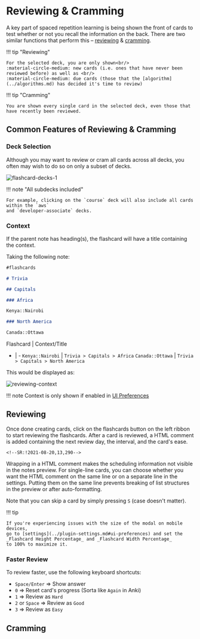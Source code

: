 # Reviewing & Cramming

A key part of spaced repetition learning is being shown the front of cards to test whether or not you recall the information on the back. There are two similar functions that perform this – [reviewing](#reviewing) & [cramming](#cramming).

<div class="grid" markdown>
!!! tip "Reviewing"

    For the selected deck, you are only shown<br/>
    :material-circle-medium: new cards (i.e. ones that have never been reviewed before) as well as <br/>
    :material-circle-medium: due cards (those that the [algorithm](../algorithms.md) has decided it's time to review)

!!! tip "Cramming"

    You are shown every single card in the selected deck, even those that have recently been reviewed.

</div>

## Common Features of Reviewing & Cramming

### Deck Selection

Although you may want to review or cram all cards across all decks, you often may wish to do so on only a subset of decks.

![flashcard-decks-1](https://github.com/user-attachments/assets/e17d6384-73fd-4e8f-bbda-a0fcf4972ebd)

!!! note "All subdecks included"

    For example, clicking on the `course` deck will also include all cards within the `aws`
    and `developer-associate` decks.

### Context

If the parent note has heading(s), the flashcard will have a title containing the context.


Taking the following note:

```markdown
#flashcards

# Trivia

## Capitals

### Africa

Kenya::Nairobi

### North America

Canada::Ottawa
```

Flashcard | Context/Title
- | -
`Kenya::Nairobi` | `Trivia > Capitals > Africa`
`Canada::Ottawa` | `Trivia > Capitals > North America`

This would be displayed as:

![reviewing-context](https://github.com/user-attachments/assets/3ca63e07-94b5-450a-972e-a1ffaddff00d)

!!! note
    Context is only shown if enabled in [UI Preferences](../plugin-settings.md#ui-preferences)


## Reviewing

Once done creating cards, click on the flashcards button on the left ribbon to start reviewing the flashcards. After a card is reviewed, a HTML comment is added containing the next review day, the interval, and the card's ease.

```
<!--SR:!2021-08-20,13,290-->
```

Wrapping in a HTML comment makes the scheduling information not visible in the notes preview. For single-line cards, you can choose whether you want the HTML comment on the same line or on a separate line in the settings. Putting them on the same line prevents breaking of list structures in the preview or after auto-formatting.

Note that you can skip a card by simply pressing `S` (case doesn't matter).

!!! tip

    If you're experiencing issues with the size of the modal on mobile devices,
    go to [settings](../plugin-settings.md#ui-preferences) and set the _Flashcard Height Percentage_ and _Flashcard Width Percentage_
    to 100% to maximize it.

### Faster Review

To review faster, use the following keyboard shortcuts:

-   `Space/Enter` => Show answer
-   `0` => Reset card's progress (Sorta like `Again` in Anki)
-   `1` => Review as `Hard`
-   `2` or `Space` => Review as `Good`
-   `3` => Review as `Easy`


## Cramming